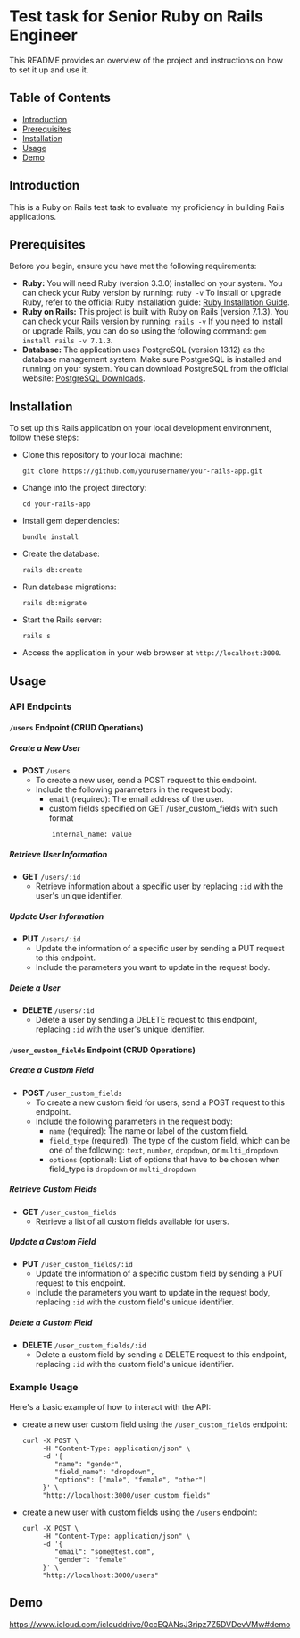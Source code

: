 # Test task for Senior Ruby on Rails Engineer

This README provides an overview of the project and instructions on how to set it up and use it.

## Table of Contents

- [Introduction](#introduction)
- [Prerequisites](#prerequisites)
- [Installation](#installation)
- [Usage](#usage)
- [Demo](#demo)

## Introduction

This is a Ruby on Rails test task to evaluate my proficiency in building Rails applications.

## Prerequisites

Before you begin, ensure you have met the following requirements:

- **Ruby:** You will need Ruby (version 3.3.0) installed on your system. You can check your Ruby version by running:
    `ruby -v`
To install or upgrade Ruby, refer to the official Ruby installation guide: [Ruby Installation Guide](https://www.ruby-lang.org/en/documentation/installation/).
- **Ruby on Rails:** This project is built with Ruby on Rails (version 7.1.3). You can check your Rails version by running:
    `rails -v`
If you need to install or upgrade Rails, you can do so using the following command: `gem install rails -v 7.1.3`.
- **Database:** The application uses PostgreSQL (version 13.12) as the database management system. Make sure PostgreSQL is installed and running on your system. You can download PostgreSQL from the official website: [PostgreSQL Downloads](https://www.postgresql.org/download/).

## Installation

To set up this Rails application on your local development environment, follow these steps:

- Clone this repository to your local machine:
   ```shell
   git clone https://github.com/yourusername/your-rails-app.git
- Change into the project directory:
   ```shell
   cd your-rails-app
- Install gem dependencies:
   ```shell
   bundle install
- Create the database:
   ```shell
   rails db:create
- Run database migrations:
   ```shell
   rails db:migrate
- Start the Rails server:
   ```shell
   rails s
- Access the application in your web browser at `http://localhost:3000`.

## Usage

### API Endpoints

#### `/users` Endpoint (CRUD Operations)

##### Create a New User
- **POST** `/users`
  - To create a new user, send a POST request to this endpoint.
  - Include the following parameters in the request body:
    - `email` (required): The email address of the user.
    - custom fields specified on GET /user_custom_fields with such format
    ```shell
        internal_name: value
    ```

##### Retrieve User Information
- **GET** `/users/:id`
  - Retrieve information about a specific user by replacing `:id` with the user's unique identifier.

##### Update User Information
- **PUT** `/users/:id`
  - Update the information of a specific user by sending a PUT request to this endpoint.
  - Include the parameters you want to update in the request body.

##### Delete a User
- **DELETE** `/users/:id`
  - Delete a user by sending a DELETE request to this endpoint, replacing `:id` with the user's unique identifier.

#### `/user_custom_fields` Endpoint (CRUD Operations)

##### Create a Custom Field
- **POST** `/user_custom_fields`
  - To create a new custom field for users, send a POST request to this endpoint.
  - Include the following parameters in the request body:
    - `name` (required): The name or label of the custom field.
    - `field_type` (required): The type of the custom field, which can be one of the following: `text`, `number`, `dropdown`, or `multi_dropdown`.
    - `options` (optional): List of options that have to be chosen when field_type
        is `dropdown` or `multi_dropdown`

##### Retrieve Custom Fields
- **GET** `/user_custom_fields`
  - Retrieve a list of all custom fields available for users.

##### Update a Custom Field
- **PUT** `/user_custom_fields/:id`
  - Update the information of a specific custom field by sending a PUT request to this endpoint.
  - Include the parameters you want to update in the request body, replacing `:id` with the custom field's unique identifier.

##### Delete a Custom Field
- **DELETE** `/user_custom_fields/:id`
  - Delete a custom field by sending a DELETE request to this endpoint, replacing `:id` with the custom field's unique identifier.

### Example Usage

Here's a basic example of how to interact with the API:

- create a new user custom field using the `/user_custom_fields` endpoint:

    ```shell
    curl -X POST \
         -H "Content-Type: application/json" \
         -d '{
            "name": "gender",
            "field_name": "dropdown",
            "options": ["male", "female", "other"]
         }' \
         "http://localhost:3000/user_custom_fields"
    ```

- create a new user with custom fields using the `/users` endpoint:

    ```shell
    curl -X POST \
         -H "Content-Type: application/json" \
         -d '{
            "email": "some@test.com",
            "gender": "female"
         }' \
         "http://localhost:3000/users"
    ```

## Demo

https://www.icloud.com/iclouddrive/0ccEQANsJ3ripz7Z5DVDevVMw#demo
